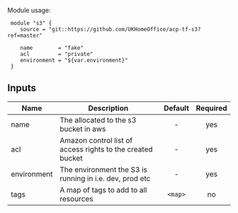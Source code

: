 
Module usage:

     module "s3" {
        source = "git::https://github.com/UKHomeOffice/acp-tf-s3?ref=master"

        name        = "fake"
        acl         = "private"
        environment = "${var.environment}"
     }



## Inputs

| Name | Description | Default | Required |
|------|-------------|:-----:|:-----:|
| name | The allocated to the s3 bucket in aws | - | yes |
| acl | Amazon control list of access rights to the created bucket | - | yes |
| environment | The environment the S3 is running in i.e. dev, prod etc | - | yes |
| tags | A map of tags to add to all resources | `<map>` | no |
